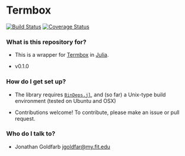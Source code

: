 # Termbox

[![Build Status](https://travis-ci.org/jgoldfar/Termbox.jl.svg?branch=master)](https://travis-ci.org/jgoldfar/Termbox.jl)
[![Coverage Status](https://coveralls.io/repos/github/jgoldfar/Termbox.jl/badge.svg?branch=master)](https://coveralls.io/github/jgoldfar/Termbox.jl?branch=master)

### What is this repository for? ###
* This is a wrapper for [Termbox](https://github.com/nsf/termbox) in [Julia](http://julialang.org/).

* v0.1.0

### How do I get set up? ###

* The library requires [`BinDeps.jl`](https://github.com/JuliaLang/BinDeps.jl), and (so far) a Unix-type build environment (tested on Ubuntu and OSX)

* Contributions welcome! To contribute, please make an issue or pull request.

### Who do I talk to? ###

* Jonathan Goldfarb <jgoldfar@my.fit.edu>
